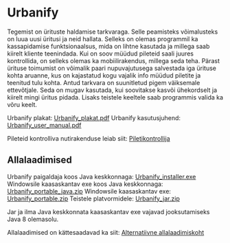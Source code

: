 Urbanify
=============
Tegemist on ürituste haldamise tarkvaraga. Selle peamisteks võimalusteks on luua uusi üritusi ja neid
hallata. Selleks on olemas programmil ka kassapidamise funktsionaalsus, mida on lihtne kasutada ja millega
saab kiirelt kliente teenindada. Kui on soov müüdud pileteid saali juures kontrollida, on selleks
olemas ka mobiilirakendus, millega seda teha. Pärast ürituse toimumist on võimalik paari nupuvajutusega
salvestada iga ürituse kohta aruanne, kus on kajastatud kogu vajalik info müüdud piletite ja teenitud 
tulu kohta. Antud tarkvara on suunitletud pigem väiksemale ettevõtjale. Seda on mugav kasutada, kui soovitakse
kasvõi ühekordselt ja kiirelt mingi üritus pidada. Lisaks teistele keeltele saab programmis valida ka võru keelt.

Urbanify plakat: [Urbanify_plakat.pdf](https://bitbucket.org/urban-team/urbanify/downloads/Urbanify_plakat.pdf)
Urbanify kasutusjuhend: [Urbanify_user_manual.pdf](https://bitbucket.org/urban-team/urbanify/downloads/Urbanify_user_manual.pdf)

Pileteid kontrolliva nutirakenduse leiab siit: [Piletikontrollija](https://bitbucket.org/urban-team/piletikontrollija)

Allalaadimised
--------------

Urbanify paigaldaja koos Java keskkonnaga: [Urbanify_installer.exe](https://bitbucket.org/urban-team/urbanify/downloads/Urbanify_installer.exe)
Windowsile kaasaskantav exe koos Java keskkonnaga: [Urbanify_portable_java.zip](https://bitbucket.org/urban-team/urbanify/downloads/Urbanify_portable_java.zip)
Windowsile kaasaskantav exe: [Urbanify_portable.zip](https://bitbucket.org/urban-team/urbanify/downloads/Urbanify_portable.zip)
Teistele platvormidele: [Urbanify_jar.zip](https://bitbucket.org/urban-team/urbanify/downloads/Urbanify_jar.zip)

Jar ja ilma Java keskkonnata kaasaskantav exe vajavad jooksutamiseks Java 8 olemasolu.

Allalaadimised on kättesaadavad ka siit: [Alternatiivne allalaadimiskoht](http://bit.ly/1XYv3MJ)